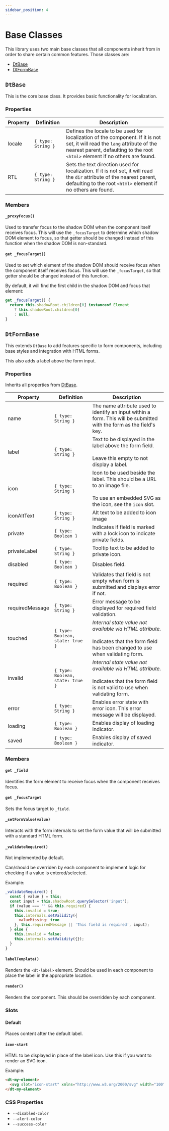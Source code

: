 ```yaml
---
sidebar_position: 4
---
```


# Base Classes

This library uses two main base classes that all components inherit from in order to share 
certain common features. Those classes are:

- [DtBase](#dtbase)
- [DtFormBase](#dtformbase)

## `DtBase`

This is the core base class. It provides basic functionality for localization.

### Properties

| Property | Definition | Description | 
| -------- | ---------- | ----------- | 
| locale | `{ type: String }` | Defines the locale to be used for localization of the component. If it is not set, it will read the `lang` attribute of the nearest parent, defaulting to the root `<html>` element if no others are found. |
| RTL | `{ type: String }` | Sets the text direction used for localization. If it is not set, it will read the `dir` attribute of the nearest parent, defaulting to the root `<html>` element if no others are found. |

### Members

#### `_proxyFocus()`

Used to transfer focus to the shadow DOM when the component itself receives focus. 
This will use the `_focusTarget` to determine which shadow DOM element to focus, 
so that getter should be changed instead of this function when the shadow DOM is non-standard.

#### `get _focusTarget()`

Used to set which element of the shadow DOM should receive focus when the component itself
receives focus. This will use the `_focusTarget`, so that getter should be changed instead
of this function.

By default, it will find the first child in the shadow DOM and focus that element:

```javascript
get _focusTarget() {
  return this.shadowRoot.children[0] instanceof Element
    ? this.shadowRoot.children[0]
    : null;
}
```


## `DtFormBase`

This extends `DtBase` to add features specific to form components, including base styles
and integration with HTML forms.

This also adds a label above the form input.

### Properties

Inherits all properties from [DtBase](#dtbase).

| Property | Definition | Description | 
| -------- | ---------- | ----------- | 
| name | `{ type: String }` | The name attribute used to identify an input within a form. This will be submitted with the form as the field's key. |
| label | `{ type: String }` | Text to be displayed in the label above the form field.<br/><br/>Leave this empty to not display a label. |
| icon | `{ type: String }` | Icon to be used beside the label. This should be a URL to an image file.<br/><br/>To use an embedded SVG as the icon, see the `icon` slot. |
| iconAltText | `{ type: String }` | Alt text to be added to icon image |
| private | `{ type: Boolean }` | Indicates if field is marked with a lock icon to indicate private fields.|
| privateLabel | `{ type: String }` | Tooltip text to be added to private icon. |
| disabled | `{ type: Boolean }` | Disables field. |
| required | `{ type: Boolean }` | Validates that field is not empty when form is submitted and displays error if not. |
| requiredMessage | `{ type: String }` | Error message to be displayed for required field validation.
| touched | `{ type: Boolean, state: true }` | _Internal state value not available via HTML attribute._<br/><br/>Indicates that the form field has been changed to use when validating form. |
| invalid | `{ type: Boolean, state: true }` | _Internal state value not available via HTML attribute._<br/><br/>Indicates that the form field is not valid to use when validating form. |
| error | `{ type: String }` | Enables error state with error icon. This error message will be displayed. |
| loading | `{ type: Boolean }` | Enables display of loading indicator. |
| saved | `{ type: Boolean }` | Enables display of saved indicator. |

### Members

#### `get _field`

Identifies the form element to receive focus when the component receives focus.

#### `get _focusTarget`

Sets the focus target to `_field`.

#### `_setFormValue(value)`

Interacts with the form internals to set the form value that will be submitted with a standard
HTML form.

#### `_validateRequired()`

Not implemented by default.

Can/should be overriden by each component to implement logic for checking if a value is entered/selected.

Example:
```javascript
_validateRequired() {
  const { value } = this;
  const input = this.shadowRoot.querySelector('input');
  if (value === '' && this.required) {
    this.invalid = true;
    this.internals.setValidity({
      valueMissing: true
    }, this.requiredMessage || 'This field is required', input);
  } else {
    this.invalid = false;
    this.internals.setValidity({});
  }
}
```

#### `labelTemplate()`

Renders the `<dt-label>` element. Should be used in each component to place the label in
the appropriate location.

#### `render()`

Renders the component. This should be overridden by each component.

### Slots

####  Default

Places content after the default label.

#### `icon-start`

HTML to be displayed in place of the label icon. Use this if you want to render an SVG icon.

Example:
```html
<dt-my-element>
  <svg slot="icon-start" xmlns="http://www.w3.org/2000/svg" width="100" height="100" viewBox="0 0 100 100"><linearGradient id="lg"><stop offset="0%" stop-color="#000000"/><stop offset="100%" stop-color="#c3c3c3"/></linearGradient><rect x="2" y="2" width="96" height="96" style="fill:url(#lg);stroke:#ffffff;stroke-width:2"/><text x="50%" y="50%" font-size="18" text-anchor="middle" alignment-baseline="middle" font-family="monospace, sans-serif" fill="#ffffff">icon</text></svg>  
</dt-my-element>
```

### CSS Properties

- `--disabled-color`
- `--alert-color`
- `--success-color`
